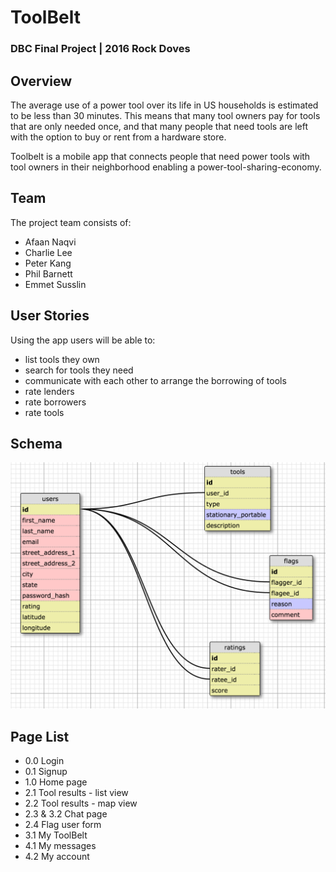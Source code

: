 # ToolBelt
### DBC Final Project | 2016 Rock Doves

## Overview
The average use of a power tool over its life in US households is estimated to be less than 30 minutes. This means that many tool owners pay for tools that are only needed once, and that many people that need tools are left with the option to buy or rent from a hardware store.

Toolbelt is a mobile app that connects people that need power tools with tool owners in their neighborhood enabling a power-tool-sharing-economy.

## Team
The project team consists of:
* Afaan Naqvi
* Charlie Lee
* Peter Kang
* Phil Barnett
* Emmet Susslin

## User Stories
Using the app users will be able to:
* list tools they own
* search for tools they need
* communicate with each other to arrange the borrowing of tools
* rate lenders
* rate borrowers
* rate tools

## Schema
![Schema](tool-belt-schema.PNG)


## Page List
* 0.0 Login
* 0.1 Signup
* 1.0 Home page
* 2.1 Tool results - list view
* 2.2 Tool results - map view
* 2.3 & 3.2 Chat page
* 2.4 Flag user form
* 3.1 My ToolBelt
* 4.1 My messages
* 4.2 My account



